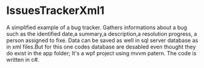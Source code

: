 # IssuesTrackerXml1
A simplified example of a bug tracker.
Gathers informations about a bug such as the identified date,a summary,a description,a resolution progress, a person assigned to fixe.
Data can be saved as well  in sql server database as in xml files.But for this one codes  database are desabled even thought they do exist in the app folder;
It's a wpf project using mvvm patern.
The code is written in c#. 
